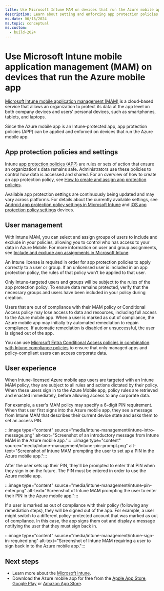 ```yaml
---
title: Use Microsoft Intune MAM on devices that run the Azure mobile app
description: Learn about setting and enforcing app protection policies on devices that run the Azure mobile app.
ms.date: 06/13/2024
ms.topic: conceptual
ms.custom:
  - build-2024
---
```


# Use Microsoft Intune mobile application management (MAM) on devices that run the Azure mobile app

[Microsoft Intune mobile application management (MAM)](/mem/intune/apps/app-management) is a cloud-based service that allows an organization to protect its data at the app level on both company devices and users' personal devices, such as smartphones, tablets, and laptops.

Since the Azure mobile app is an Intune-protected app, app protection policies (APP) can be applied and enforced on devices that run the Azure mobile app.

## App protection policies and settings

Intune [app protection policies (APP)](/mem/intune/apps/app-protection-policy) are rules or sets of action that ensure an organization's data remains safe. Administrators use these policies to control how data is accessed and shared. For an overview of how to create an app protection policy, see [How to create and assign app protection policies](/mem/intune/apps/app-protection-policies).

Available app protection settings are continuously being updated and may vary across platforms. For details about the currently available settings, see [Android app protection policy settings in Microsoft Intune](/mem/intune/apps/app-protection-policy-settings-android) and [iOS app protection policy settings](/mem/intune/apps/app-protection-policy-settings-ios) devices.

## User management

With Intune MAM, you can select and assign groups of users to include and exclude in your policies, allowing you to control who has access to your data in Azure Mobile. For more information on user and group assignments, see [Include and exclude app assignments in Microsoft Intune](/mem/intune/apps/apps-inc-exl-assignments).

An Intune license is required in order for app protection policies to apply correctly to a user or group. If an unlicensed user is included in an app protection policy, the rules of that policy won't be applied to that user.

Only Intune-targeted users and groups will be subject to the rules of the app protection policy. To ensure data remains protected, verify that the necessary groups and users have been included in your policy during creation.

Users that are out of compliance with their MAM policy or Conditional Access policy may lose access to data and resources, including full access to the Azure mobile app. When a user is marked as out of compliance, the Azure mobile app may initially try automated remediation to regain compliance. If automatic remediation is disabled or unsuccessful, the user is signed out of the app.

You can use [Microsoft Entra Conditional Access policies in combination with Intune compliance policies](/mem/intune/protect/app-based-conditional-access-intune) to ensure that only managed apps and policy-compliant users can access corporate data.

## User experience

When  Intune-licensed Azure mobile app users are targeted with an Intune MAM policy, they are subject to all rules and actions dictated by their policy. When these users sign in to the Azure Mobile app, policy rules are retrieved and enacted immediately, before allowing access to any corporate data.

For example, a user's MAM policy may specify a 6-digit PIN requirement. When that user first signs into the Azure mobile app, they see a message from Intune MAM that describes their current device state and asks them to set an access PIN.

:::image type="content" source="media/intune-management/intune-intro-message.png" alt-text="Screenshot of an introductory message from Intune MAM in the Azure mobile app.":::   :::image type="content" source="media/intune-management/intune-pin-prompt.png" alt-text="Screenshot of Intune MAM prompting the user to set up a PIN in the Azure mobile app.":::

After the user sets up their PIN, they'll be prompted to enter that PIN when they sign in on the future. The PIN must be entered in order to use the Azure mobile app.

:::image type="content" source="media/intune-management/intune-pin-enter.png" alt-text="Screenshot of Intune MAM prompting the user to enter their PIN in the Azure mobile app.":::

If a user is marked as out of compliance with their policy (following any remediation steps), they will be signed out of the app. For example, a user might switch to a different policy-protected account that was marked as out of compliance. In this case, the app signs them out and display a message notifying the user that they must sign back in.

:::image type="content" source="media/intune-management/intune-sign-in-required.png" alt-text="Screenshot of Intune MAM requiring a user to sign back in to the Azure mobile app.":::

## Next steps

- Learn more about the [Microsoft Intune](/mem/intune/fundamentals/what-is-intune).
- Download the Azure mobile app for free from the [Apple App Store](https://aka.ms/azureapp/ios/doc), [Google Play](https://aka.ms/azureapp/android/doc) or [Amazon App Store](https://aka.ms/azureapp/amazon/doc).
